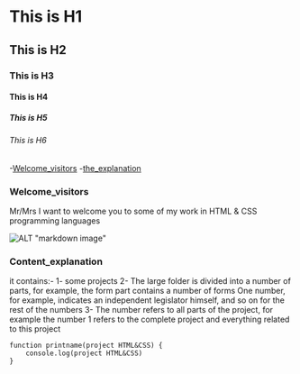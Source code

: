 # This is H1
## This is H2
### This is H3
#### This is H4
##### This is H5
###### This is H6


-[Welcome_visitors](#Welcome_visitors)
-[the_explanation](#Content_explanation)


### Welcome_visitors
Mr/Mrs
I want to welcome you to some of my work in HTML & CSS programming languages


![ALT "markdown image"](https://w7.pngwing.com/pngs/377/487/png-transparent-web-development-illustration-css-html-thumbnail.png 'Title')


### Content_explanation

it contains:-
1-
some projects
2-
 The large folder is divided into a number of parts, for example, the form part contains a number of forms
 One number, for example, indicates an independent legislator himself, and so on for the rest of the numbers
3-
The number refers to all parts of the project, for example the number 1 refers to the complete project and everything related to this project


```
function printname(project HTML&CSS) {
    console.log(project HTML&CSS)
}
```